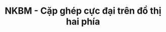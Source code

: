 ---
layout: post
title:  "NKBM - Cặp ghép cực đại trên đồ thị hai phía"
categories: [flow, graph]
code: NKBM
src: NKBM.cpp
---